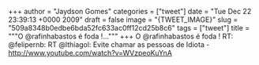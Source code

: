 
+++
author = "Jaydson Gomes"
categories = ["tweet"]
date = "Tue Dec 22 23:39:13 +0000 2009"
draft = false
image = "{TWEET_IMAGE}"
slug = "509a8348b0edbe6bda52fc633ac0ff12cd25b8c6"
tags = ["tweet"]
title = """O @rafinhabastos é foda !..."""
+++
O @rafinhabastos é foda ! RT: @felipernb: RT @lthiagol: Evite chamar as pessoas de Idiota - http://www.youtube.com/watch?v=WVzpeoKuYnA
